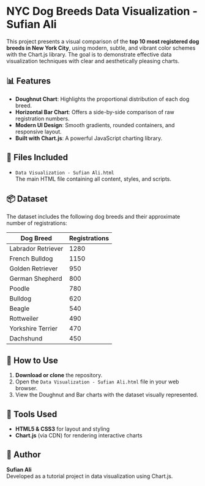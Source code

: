# NYC Dog Breeds Data Visualization - Sufian Ali

This project presents a visual comparison of the **top 10 most registered dog breeds in New York City**, using modern, subtle, and vibrant color schemes with the Chart.js library. The goal is to demonstrate effective data visualization techniques with clear and aesthetically pleasing charts.

## 📊 Features

- **Doughnut Chart**: Highlights the proportional distribution of each dog breed.
- **Horizontal Bar Chart**: Offers a side-by-side comparison of raw registration numbers.
- **Modern UI Design**: Smooth gradients, rounded containers, and responsive layout.
- **Built with Chart.js**: A powerful JavaScript charting library.

## 📁 Files Included

- `Data Visualization - Sufian Ali.html`  
  The main HTML file containing all content, styles, and scripts.

## 📦 Dataset

The dataset includes the following dog breeds and their approximate number of registrations:

| Dog Breed           | Registrations |
|---------------------|---------------|
| Labrador Retriever  | 1280          |
| French Bulldog      | 1150          |
| Golden Retriever    | 950           |
| German Shepherd     | 800           |
| Poodle              | 780           |
| Bulldog             | 620           |
| Beagle              | 540           |
| Rottweiler          | 490           |
| Yorkshire Terrier   | 470           |
| Dachshund           | 450           |

## 🚀 How to Use

1. **Download or clone** the repository.
2. Open the `Data Visualization - Sufian Ali.html` file in your web browser.
3. View the Doughnut and Bar charts with the dataset visually represented.

## 🔧 Tools Used

- **HTML5 & CSS3** for layout and styling
- **Chart.js** (via CDN) for rendering interactive charts

## 👤 Author

**Sufian Ali**  
Developed as a tutorial project in data visualization using Chart.js.
